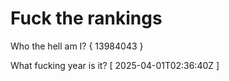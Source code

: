 # Fuck the rankings

Who the hell am I?
{ 13984043 }

What fucking year is it?
[ 2025-04-01T02:36:40Z ]
